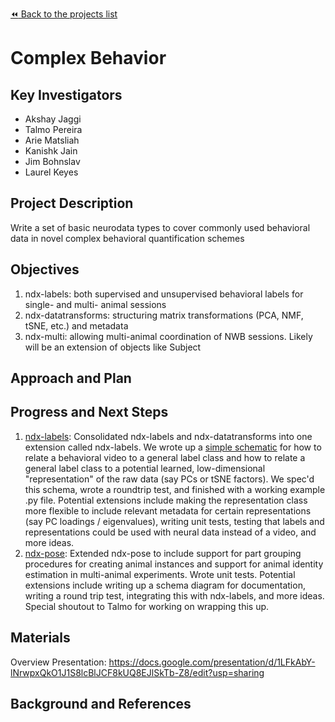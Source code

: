 [:rewind: Back to the projects list](../../README.md#ProjectsList)

<!-- For information on how to write GitHub .md files see https://guides.github.com/features/mastering-markdown/ -->

# Complex Behavior

## Key Investigators

- Akshay Jaggi
- Talmo Pereira
- Arie Matsliah
- Kanishk Jain
- Jim Bohnslav
- Laurel Keyes

## Project Description

Write a set of basic neurodata types to cover commonly used behavioral data in novel complex behavioral quantification schemes

## Objectives

1. ndx-labels: both supervised and unsupervised behavioral labels for single- and multi- animal sessions
2. ndx-datatransforms: structuring matrix transformations (PCA, NMF, tSNE, etc.) and metadata
3. ndx-multi: allowing multi-animal coordination of NWB sessions. Likely will be an extension of objects like Subject

## Approach and Plan

<!-- 1. Describe the steps of your planned approach to reach the objectives.-->
<!-- 1. ... -->
<!-- 1. ... -->

## Progress and Next Steps
1. [ndx-labels](https://github.com/ndx-complex-behavior/ndx-labels): Consolidated ndx-labels and ndx-datatransforms into one extension called ndx-labels. We wrote up a [simple schematic](https://docs.google.com/presentation/d/1fm3O5euwQjAbvewN22YEt9INxPaSViszgw43MfDkZlI/edit?usp=sharing) for how to relate a behavioral video to a general label class and how to relate a general label class to a potential learned, low-dimensional "representation" of the raw data (say PCs or tSNE factors). We spec'd this schema, wrote a roundtrip test, and finished with a working example .py file. Potential extensions include making the representation class more flexible to include relevant metadata for certain representations (say PC loadings / eigenvalues), writing unit tests, testing that labels and representations could be used with neural data instead of a video, and more ideas. 
2. [ndx-pose](https://github.com/ndx-complex-behavior/ndx-pose): Extended ndx-pose to include support for part grouping procedures for creating animal instances and support for animal identity estimation in multi-animal experiments. Wrote unit tests. Potential extensions include writing up a schema diagram for documentation, writing a round trip test, integrating this with ndx-labels, and more ideas. Special shoutout to Talmo for working on wrapping this up. 

## Materials

Overview Presentation: https://docs.google.com/presentation/d/1LFkAbY-lNrwpxQkO1J1S8lcBlJCF8kUQ8EJlSkTb-Z8/edit?usp=sharing

## Background and References

<!--Use this space for information that may help people better understand your project, like links to papers, source code, or data ,e.g:-->
<!-- - Source code: https://github.com/YourUser/YourRepository -->
<!-- - Documentation: https://link.to.docs -->
<!-- - Test data: https://link.to.test.data -->
